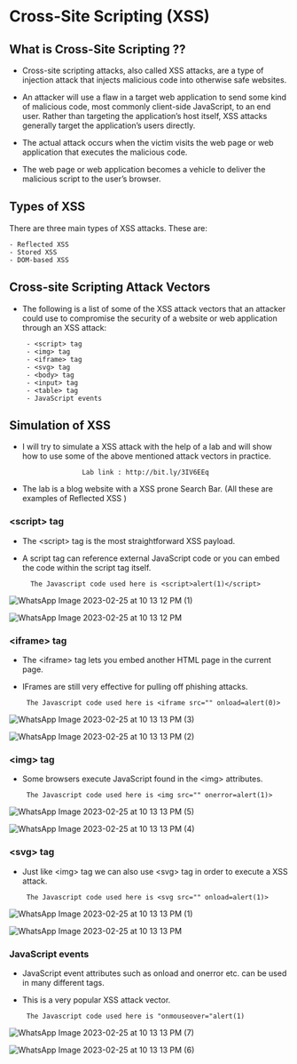 Cross-Site Scripting (XSS)
=========================

## What is Cross-Site Scripting ??

- Cross-site scripting attacks, also called XSS attacks, are a type of injection attack that injects malicious code into otherwise safe websites.

- An attacker will use a flaw in a target web application to send some kind of malicious code, most commonly client-side JavaScript, to an end user. Rather than targeting the application’s host itself, XSS attacks generally target the application’s users directly.

- The actual attack occurs when the victim visits the web page or web application that executes the malicious code. 

- The web page or web application becomes a vehicle to deliver the malicious script to the user’s browser.


## Types of XSS


 There are three main types of XSS attacks. These are:

    - Reflected XSS
    - Stored XSS
    - DOM-based XSS


## Cross-site Scripting Attack Vectors

- The following is a list of some of the XSS attack vectors that an attacker could use to compromise the security of a website or web application through an XSS attack:
       
       - <script> tag
       - <img> tag
       - <iframe> tag
       - <svg> tag
       - <body> tag
       - <input> tag
       - <table> tag
       - JavaScript events



## Simulation of XSS 

- I will try to simulate a XSS attack with the help of a lab and will show how to use some of the above mentioned attack vectors in practice.

                     Lab link : http://bit.ly/3IV6EEq


- The lab is a blog website with a XSS prone Search Bar. (All these are examples of Reflected XSS )


### \<script> tag

- The \<script> tag is the most straightforward XSS payload.

- A script tag can reference external JavaScript code or you can embed the code within the script tag itself.

        The Javascript code used here is <script>alert(1)</script>


![WhatsApp Image 2023-02-25 at 10 13 12 PM (1)](https://user-images.githubusercontent.com/77486870/221369216-68f896b5-6c40-47cd-8648-588cb4c8fd02.jpeg)
 
![WhatsApp Image 2023-02-25 at 10 13 12 PM](https://user-images.githubusercontent.com/77486870/221369163-d66cb100-a151-48cc-bb01-a5fc0cd73417.jpeg)

### \<iframe> tag

- The \<iframe> tag lets you embed another HTML page in the current page. 

- IFrames are still very effective for pulling off phishing attacks.

       The Javascript code used here is <iframe src="" onload=alert(0)>

![WhatsApp Image 2023-02-25 at 10 13 13 PM (3)](https://user-images.githubusercontent.com/77486870/221369400-53f7df2f-8243-400b-9894-fcc140145139.jpeg)

![WhatsApp Image 2023-02-25 at 10 13 13 PM (2)](https://user-images.githubusercontent.com/77486870/221369351-e77dfe07-e62a-42a3-94b9-4678364b3e53.jpeg)

### \<img> tag

- Some browsers execute JavaScript found in the \<img> attributes.

       The Javascript code used here is <img src="" onerror=alert(1)>

![WhatsApp Image 2023-02-25 at 10 13 13 PM (5)](https://user-images.githubusercontent.com/77486870/221369463-b899efcd-2702-429f-9104-c3daeaff2a89.jpeg)

![WhatsApp Image 2023-02-25 at 10 13 13 PM (4)](https://user-images.githubusercontent.com/77486870/221369434-c99be652-362e-4257-963d-db5dfbde407c.jpeg)

### \<svg> tag

- Just like \<img> tag we can also use \<svg> tag in order to execute a XSS attack.

       The Javascript code used here is <svg src="" onload=alert(1)>

![WhatsApp Image 2023-02-25 at 10 13 13 PM (1)](https://user-images.githubusercontent.com/77486870/221369329-bb767070-b258-4a5d-a908-0aeb298ff5ad.jpeg)

![WhatsApp Image 2023-02-25 at 10 13 13 PM](https://user-images.githubusercontent.com/77486870/221369271-78be6538-6925-4ac3-bba5-80a8c973a567.jpeg)

### JavaScript events

- JavaScript event attributes such as onload and onerror etc. can be used in many different tags. 

- This is a very popular XSS attack vector.

       The Javascript code used here is "onmouseover="alert(1)


![WhatsApp Image 2023-02-25 at 10 13 13 PM (7)](https://user-images.githubusercontent.com/77486870/221369536-e2710336-deaf-4612-9143-3bd6d5effe66.jpeg)

![WhatsApp Image 2023-02-25 at 10 13 13 PM (6)](https://user-images.githubusercontent.com/77486870/221369494-27de0365-a788-443d-8884-90ec821cfb46.jpeg)


